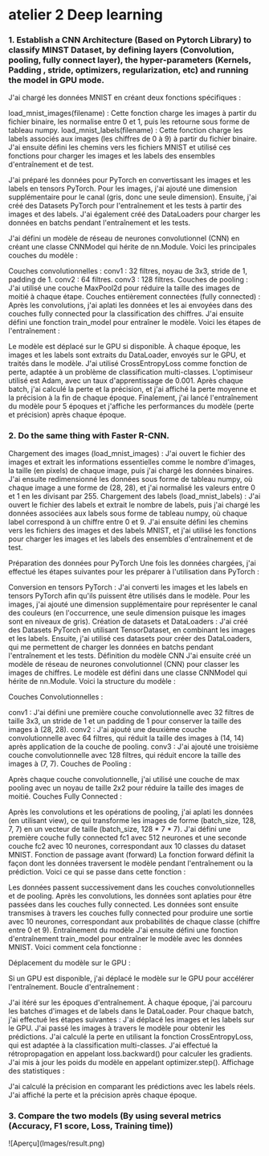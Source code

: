 <h1>atelier 2 Deep learning</h1>
<H3>1. Establish a CNN Architecture (Based on Pytorch Library) to classify MINST Dataset, by
defining layers (Convolution, pooling, fully connect layer), the hyper-parameters (Kernels,
Padding , stride, optimizers, regularization, etc) and running the model in GPU mode.</H3>
<p>J'ai chargé les données MNIST en créant deux fonctions spécifiques :

load_mnist_images(filename) : Cette fonction charge les images à partir du fichier binaire, les normalise entre 0 et 1, puis les retourne sous forme de tableau numpy.
load_mnist_labels(filename) : Cette fonction charge les labels associés aux images (les chiffres de 0 à 9) à partir du fichier binaire.
J'ai ensuite défini les chemins vers les fichiers MNIST et utilisé ces fonctions pour charger les images et les labels des ensembles d'entraînement et de test.

J'ai préparé les données pour PyTorch en convertissant les images et les labels en tensors PyTorch. Pour les images, j'ai ajouté une dimension supplémentaire pour le canal (gris, donc une seule dimension).
Ensuite, j'ai créé des Datasets PyTorch pour l'entraînement et les tests à partir des images et des labels. J'ai également créé des DataLoaders pour charger les données en batchs pendant l'entraînement et les tests.

J'ai défini un modèle de réseau de neurones convolutionnel (CNN) en créant une classe CNNModel qui hérite de nn.Module. Voici les principales couches du modèle :

Couches convolutionnelles :
conv1 : 32 filtres, noyau de 3x3, stride de 1, padding de 1.
conv2 : 64 filtres.
conv3 : 128 filtres.
Couches de pooling :
J'ai utilisé une couche MaxPool2d pour réduire la taille des images de moitié à chaque étape.
Couches entièrement connectées (fully connected) :
Après les convolutions, j'ai aplati les données et les ai envoyées dans des couches fully connected pour la classification des chiffres.
J'ai ensuite défini une fonction train_model pour entraîner le modèle. Voici les étapes de l'entraînement :

Le modèle est déplacé sur le GPU si disponible.
À chaque époque, les images et les labels sont extraits du DataLoader, envoyés sur le GPU, et traités dans le modèle.
J'ai utilisé CrossEntropyLoss comme fonction de perte, adaptée à un problème de classification multi-classes.
L'optimiseur utilisé est Adam, avec un taux d'apprentissage de 0.001.
Après chaque batch, j'ai calculé la perte et la précision, et j'ai affiché la perte moyenne et la précision à la fin de chaque époque.
Finalement, j'ai lancé l'entraînement du modèle pour 5 époques et j'affiche les performances du modèle (perte et précision) après chaque époque.</p>
<h3>2. Do the same thing with Faster R-CNN.</h3>
<p>Chargement des images (load_mnist_images) :
J'ai ouvert le fichier des images et extrait les informations essentielles comme le nombre d'images, la taille (en pixels) de chaque image, puis j'ai chargé les données binaires.
J'ai ensuite redimensionné les données sous forme de tableau numpy, où chaque image a une forme de (28, 28), et j'ai normalisé les valeurs entre 0 et 1 en les divisant par 255.
Chargement des labels (load_mnist_labels) :
J'ai ouvert le fichier des labels et extrait le nombre de labels, puis j'ai chargé les données associées aux labels sous forme de tableau numpy, où chaque label correspond à un chiffre entre 0 et 9.
J'ai ensuite défini les chemins vers les fichiers des images et des labels MNIST, et j'ai utilisé les fonctions pour charger les images et les labels des ensembles d'entraînement et de test.

Préparation des données pour PyTorch
Une fois les données chargées, j'ai effectué les étapes suivantes pour les préparer à l'utilisation dans PyTorch :

Conversion en tensors PyTorch :
J'ai converti les images et les labels en tensors PyTorch afin qu'ils puissent être utilisés dans le modèle.
Pour les images, j'ai ajouté une dimension supplémentaire pour représenter le canal des couleurs (en l'occurrence, une seule dimension puisque les images sont en niveaux de gris).
Création de datasets et DataLoaders :
J'ai créé des Datasets PyTorch en utilisant TensorDataset, en combinant les images et les labels.
Ensuite, j'ai utilisé ces datasets pour créer des DataLoaders, qui me permettent de charger les données en batchs pendant l'entraînement et les tests.
Définition du modèle CNN
J'ai ensuite créé un modèle de réseau de neurones convolutionnel (CNN) pour classer les images de chiffres. Le modèle est défini dans une classe CNNModel qui hérite de nn.Module. Voici la structure du modèle :

Couches Convolutionnelles :

conv1 : J'ai défini une première couche convolutionnelle avec 32 filtres de taille 3x3, un stride de 1 et un padding de 1 pour conserver la taille des images à (28, 28).
conv2 : J'ai ajouté une deuxième couche convolutionnelle avec 64 filtres, qui réduit la taille des images à (14, 14) après application de la couche de pooling.
conv3 : J'ai ajouté une troisième couche convolutionnelle avec 128 filtres, qui réduit encore la taille des images à (7, 7).
Couches de Pooling :

Après chaque couche convolutionnelle, j'ai utilisé une couche de max pooling avec un noyau de taille 2x2 pour réduire la taille des images de moitié.
Couches Fully Connected :

Après les convolutions et les opérations de pooling, j'ai aplati les données (en utilisant view), ce qui transforme les images de forme (batch_size, 128, 7, 7) en un vecteur de taille (batch_size, 128 * 7 * 7).
J'ai défini une première couche fully connected fc1 avec 512 neurones et une seconde couche fc2 avec 10 neurones, correspondant aux 10 classes du dataset MNIST.
Fonction de passage avant (forward)
La fonction forward définit la façon dont les données traversent le modèle pendant l'entraînement ou la prédiction. Voici ce qui se passe dans cette fonction :

Les données passent successivement dans les couches convolutionnelles et de pooling.
Après les convolutions, les données sont aplaties pour être passées dans les couches fully connected.
Les données sont ensuite transmises à travers les couches fully connected pour produire une sortie avec 10 neurones, correspondant aux probabilités de chaque classe (chiffre entre 0 et 9).
Entraînement du modèle
J'ai ensuite défini une fonction d'entraînement train_model pour entraîner le modèle avec les données MNIST. Voici comment cela fonctionne :

Déplacement du modèle sur le GPU :

Si un GPU est disponible, j'ai déplacé le modèle sur le GPU pour accélérer l'entraînement.
Boucle d'entraînement :

J'ai itéré sur les époques d'entraînement. À chaque époque, j'ai parcouru les batches d'images et de labels dans le DataLoader.
Pour chaque batch, j'ai effectué les étapes suivantes :
J'ai déplacé les images et les labels sur le GPU.
J'ai passé les images à travers le modèle pour obtenir les prédictions.
J'ai calculé la perte en utilisant la fonction CrossEntropyLoss, qui est adaptée à la classification multi-classes.
J'ai effectué la rétropropagation en appelant loss.backward() pour calculer les gradients.
J'ai mis à jour les poids du modèle en appelant optimizer.step().
Affichage des statistiques :

J'ai calculé la précision en comparant les prédictions avec les labels réels.
J'ai affiché la perte et la précision après chaque époque.
</p>
<h3>3. Compare the two models (By using several metrics (Accuracy, F1 score, Loss, Training time))</h3>
![Aperçu](Images/result.png)
